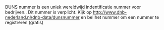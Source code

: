 DUNS nummer is een uniek wereldwijd indentificatie nummer voor bedrijven.. Dit nummer is verplicht. Kijk op http://www.dnb-nederland.nl/dnb-data/dunsnummer en bel het nummer om een nummer te registreren (gratis)
